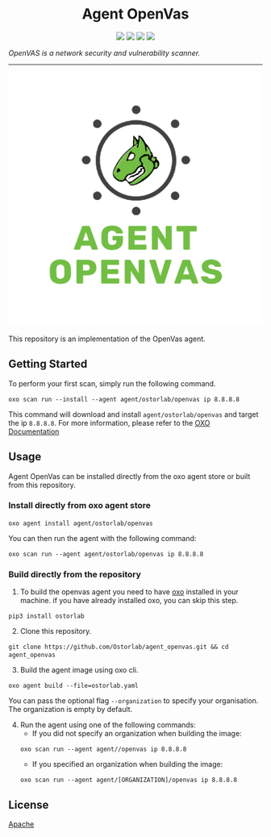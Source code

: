 
<h1 align="center">Agent OpenVas</h1>

<p align="center">
<img src="https://img.shields.io/badge/License-Apache_2.0-brightgreen.svg">
<img src="https://img.shields.io/github/languages/top/ostorlab/agent_openvas">
<img src="https://img.shields.io/github/stars/ostorlab/agent_openvas">
<img src="https://img.shields.io/badge/PRs-welcome-brightgreen.svg">
</p>

_OpenVAS is a network security and vulnerability scanner._

---

<p align="center">
<img src="https://github.com/Ostorlab/agent_openvas/blob/main/images/logo.png" alt="agent-openvas" />
</p>

This repository is an implementation of the OpenVas agent.

## Getting Started
To perform your first scan, simply run the following command.
```shell
oxo scan run --install --agent agent/ostorlab/openvas ip 8.8.8.8
```

This command will download and install `agent/ostorlab/openvas` and target the ip `8.8.8.8`.
For more information, please refer to the [OXO Documentation](https://oxo.ostorlab.co/docs)


## Usage

Agent OpenVas can be installed directly from the oxo agent store or built from this repository.

 ### Install directly from oxo agent store

 ```shell
 oxo agent install agent/ostorlab/openvas
 ```

You can then run the agent with the following command:
```shell
oxo scan run --agent agent/ostorlab/openvas ip 8.8.8.8
```


### Build directly from the repository

 1. To build the openvas agent you need to have [oxo](https://pypi.org/project/ostorlab/) installed in your machine.  if you have already installed oxo, you can skip this step.

```shell
pip3 install ostorlab
```

 2. Clone this repository.

```shell
git clone https://github.com/Ostorlab/agent_openvas.git && cd agent_openvas
```

 3. Build the agent image using oxo cli.

 ```shell
 oxo agent build --file=ostorlab.yaml
 ```
 You can pass the optional flag `--organization` to specify your organisation. The organization is empty by default.

 4. Run the agent using one of the following commands:
	 * If you did not specify an organization when building the image:
      ```shell
      oxo scan run --agent agent//openvas ip 8.8.8.8
      ```
	 * If you specified an organization when building the image:
      ```shell
      oxo scan run --agent agent/[ORGANIZATION]/openvas ip 8.8.8.8
      ```


## License
[Apache](./LICENSE)

